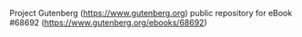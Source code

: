 Project Gutenberg (https://www.gutenberg.org) public repository for eBook #68692 (https://www.gutenberg.org/ebooks/68692)
